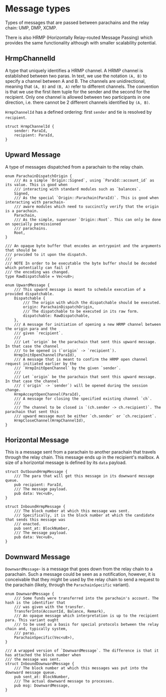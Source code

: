 # Message types

Types of messages that are passed between parachains and the relay chain: UMP, DMP, XCMP.

There is also HRMP (Horizontally Relay-routed Message Passing) which provides the same functionality
although with smaller scalability potential.

## HrmpChannelId

A type that uniquely identifies a HRMP channel. A HRMP channel is established between two paras.
In text, we use the notation `(A, B)` to specify a channel between A and B. The channels are
unidirectional, meaning that `(A, B)` and `(B, A)` refer to different channels. The convention is
that we use the first item tuple for the sender and the second for the recipient. Only one channel
is allowed between two participants in one direction, i.e. there cannot be 2 different channels
identified by `(A, B)`.

`HrmpChannelId` has a defined ordering: first `sender` and tie is resolved by `recipient`.

```rust,ignore
struct HrmpChannelId {
    sender: ParaId,
    recipient: ParaId,
}
```

## Upward Message

A type of messages dispatched from a parachain to the relay chain.

```rust,ignore
enum ParachainDispatchOrigin {
	/// As a simple `Origin::Signed`, using `ParaId::account_id` as its value. This is good when
	/// interacting with standard modules such as `balances`.
	Signed,
	/// As the special `Origin::Parachain(ParaId)`. This is good when interacting with parachain-
	/// aware modules which need to succinctly verify that the origin is a parachain.
	Parachain,
	/// As the simple, superuser `Origin::Root`. This can only be done on specially permissioned
	/// parachains.
	Root,
}

/// An opaque byte buffer that encodes an entrypoint and the arguments that should be
/// provided to it upon the dispatch.
///
/// NOTE In order to be executable the byte buffer should be decoded which potentially can fail if
/// the encoding was changed.
type RawDispatchable = Vec<u8>;

enum UpwardMessage {
	/// This upward message is meant to schedule execution of a provided dispatchable.
	Dispatchable {
		/// The origin with which the dispatchable should be executed.
		origin: ParachainDispatchOrigin,
		/// The dispatchable to be executed in its raw form.
		dispatchable: RawDispatchable,
	},
	/// A message for initiation of opening a new HRMP channel between the origin para and the
	/// given `recipient`.
	///
	/// Let `origin` be the parachain that sent this upward message. In that case the channel
	/// to be opened is (`origin` -> `recipient`).
	HrmpInitOpenChannel(ParaId),
	/// A message that is meant to confirm the HRMP open channel request initiated earlier by the
	/// `HrmpInitOpenChannel` by the given `sender`.
	///
	/// Let `origin` be the parachain that sent this upward message. In that case the channel
	/// (`origin` -> `sender`) will be opened during the session change.
	HrmpAcceptOpenChannel(ParaId),
	/// A message for closing the specified existing channel `ch`.
	///
	/// The channel to be closed is `(ch.sender -> ch.recipient)`. The parachain that sent this
	/// upward message must be either `ch.sender` or `ch.recipient`.
	HrmpCloseChannel(HrmpChannelId),
}
```

## Horizontal Message

This is a message sent from a parachain to another parachain that travels through the relay chain.
This message ends up in the recipient's mailbox. A size of a horizontal message is defined by its
`data` payload.

```rust,ignore
struct OutboundHrmpMessage {
	/// The para that will get this message in its downward message queue.
	pub recipient: ParaId,
	/// The message payload.
	pub data: Vec<u8>,
}

struct InboundHrmpMessage {
	/// The block number at which this message was sent.
	/// Specifically, it is the block number at which the candidate that sends this message was
	/// enacted.
	pub sent_at: BlockNumber,
	/// The message payload.
	pub data: Vec<u8>,
}
```

## Downward Message

`DownwardMessage`- is a message that goes down from the relay chain to a parachain. Such a message
could be seen as a notification, however, it is conceivable that they might be used by the relay
chain to send a request to the parachain (likely, through the `ParachainSpecific` variant).

```rust,ignore
enum DownwardMessage {
	/// Some funds were transferred into the parachain's account. The hash is the identifier that
	/// was given with the transfer.
	TransferInto(AccountId, Balance, Remark),
	/// An opaque message which interpretation is up to the recipient para. This variant ought
	/// to be used as a basis for special protocols between the relay chain and, typically system,
	/// paras.
	ParachainSpecific(Vec<u8>),
}

/// A wrapped version of `DownwardMessage`. The difference is that it has attached the block number when
/// the message was sent.
struct InboundDownwardMessage {
	/// The block number at which this messages was put into the downward message queue.
	pub sent_at: BlockNumber,
	/// The actual downward message to processes.
	pub msg: DownwardMessage,
}
```
